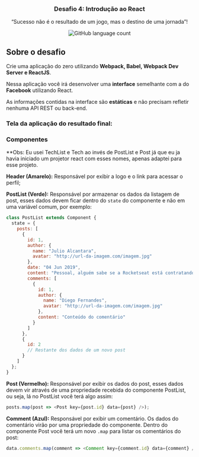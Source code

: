 <h3 align="center">
  Desafio 4: Introdução ao React
</h3>

<p align="center">“Sucesso não é o resultado de um jogo, mas o destino de uma jornada”!</blockquote>

<p align="center">
  <img alt="GitHub language count" src="https://img.shields.io/github/languages/count/rocketseat/bootcamp-gostack-desafio-04?color=%2304D361">
</p>

## Sobre o desafio

Crie uma aplicação do zero utilizando **Webpack, Babel, Webpack Dev Server e ReactJS**.

Nessa aplicação você irá desenvolver uma **interface** semelhante com a do **Facebook** utilizando React.

As informações contidas na interface são **estáticas** e não precisam refletir nenhuma API REST ou back-end.

### Tela da aplicação do resultado final:






### Componentes

**Obs: Eu usei TechList e Tech ao invés de PostList e Post já que eu ja havia iniciado um projetor react com esses nomes, apenas adaptei para esse projeto.

**Header (Amarelo):** Responsável por exibir a logo e o link para acessar o perfil;

**PostList (Verde):** Responsável por armazenar os dados da listagem de post, esses dados devem ficar dentro do `state` do componente e não em uma variável comum, por exemplo:

```js
class PostList extends Component {
  state = {
    posts: [
      {
        id: 1,
        author: {
          name: "Julio Alcantara",
          avatar: "http://url-da-imagem.com/imagem.jpg"
        },
        date: "04 Jun 2019",
        content: "Pessoal, alguém sabe se a Rocketseat está contratando?",
        comments: [
          {
            id: 1,
            author: {
              name: "Diego Fernandes",
              avatar: "http://url-da-imagem.com/imagem.jpg"
            },
            content: "Conteúdo do comentário"
          }
        ]
      },
      {
        id: 2
        // Restante dos dados de um novo post
      }
    ]
  };
}
```

**Post (Vermelho):** Responsável por exibir os dados do post, esses dados devem vir através de uma propriedade recebida do componente PostList, ou seja, lá no PostList você terá algo assim:

```js
posts.map(post => <Post key={post.id} data={post} />);
```

**Comment (Azul):** Responsável por exibir um comentário. Os dados do comentário virão por uma propriedade do componente. Dentro do componente Post você terá um novo `.map` para listar os comentários do post:

```js
data.comments.map(comment => <Comment key={comment.id} data={comment} />);
```
